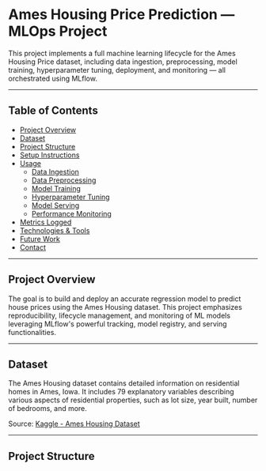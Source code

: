 # Ames Housing Price Prediction — MLOps Project

This project implements a full machine learning lifecycle for the Ames Housing Price dataset, including data ingestion, preprocessing, model training, hyperparameter tuning, deployment, and monitoring — all orchestrated using MLflow.

---

## Table of Contents
- [Project Overview](#project-overview)
- [Dataset](#dataset)
- [Project Structure](#project-structure)
- [Setup Instructions](#setup-instructions)
- [Usage](#usage)
  - [Data Ingestion](#data-ingestion)
  - [Data Preprocessing](#data-preprocessing)
  - [Model Training](#model-training)
  - [Hyperparameter Tuning](#hyperparameter-tuning)
  - [Model Serving](#model-serving)
  - [Performance Monitoring](#performance-monitoring)
- [Metrics Logged](#metrics-logged)
- [Technologies & Tools](#technologies--tools)
- [Future Work](#future-work)
- [Contact](#contact)

---

## Project Overview
The goal is to build and deploy an accurate regression model to predict house prices using the Ames Housing dataset. This project emphasizes reproducibility, lifecycle management, and monitoring of ML models leveraging MLflow's powerful tracking, model registry, and serving functionalities.

---

## Dataset
The Ames Housing dataset contains detailed information on residential homes in Ames, Iowa. It includes 79 explanatory variables describing various aspects of residential properties, such as lot size, year built, number of bedrooms, and more.

Source: [Kaggle - Ames Housing Dataset](https://www.kaggle.com/datasets/shashanknecrothapa/ames-housing-dataset)

---

## Project Structure
